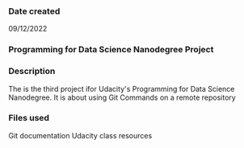 
### Date created
09/12/2022

### Programming for Data Science Nanodegree Project 


### Description
The is the third project ifor Udacity's Programming for Data Science Nanodegree. It is about using Git Commands on a remote repository 

### Files used
Git documentation
Udacity class resources 

